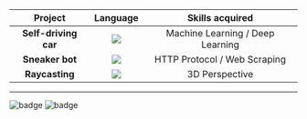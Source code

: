 | **Project**  | **Language** | **Skills acquired** |
| :---:        |     :---:      |    :---:  |
| **Self-driving car**  | ![](https://forthebadge.com/images/badges/made-with-python.svg)  | Machine Learning / Deep Learning |
| **Sneaker bot**  | ![](https://forthebadge.com/images/badges/made-with-javascript.svg)  | HTTP Protocol / Web Scraping |
| **Raycasting**  | ![](https://forthebadge.com/images/badges/made-with-c-plus-plus.svg)  | 3D Perspective |



-------

![badge](https://forthebadge.com/images/badges/open-source.svg) ![badge](https://forthebadge.com/images/badges/powered-by-electricity.svg)

